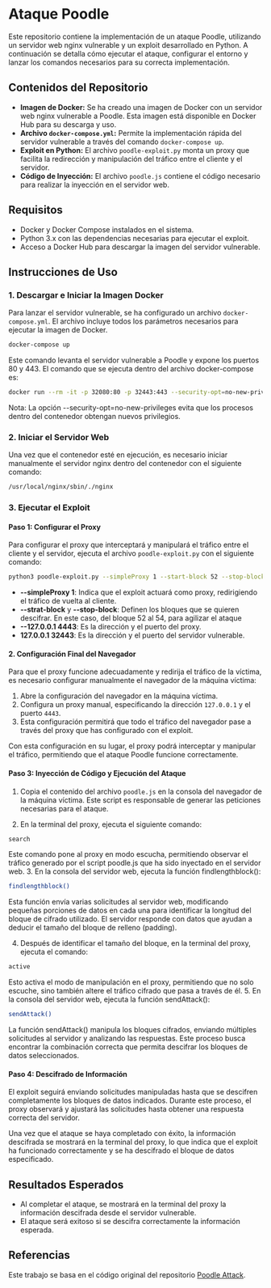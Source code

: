# Ataque Poodle

Este repositorio contiene la implementación de un ataque Poodle, utilizando un servidor web nginx vulnerable y un exploit desarrollado en Python. A continuación se detalla cómo ejecutar el ataque, configurar el entorno y lanzar los comandos necesarios para su correcta implementación.

## Contenidos del Repositorio

- **Imagen de Docker:** Se ha creado una imagen de Docker con un servidor web nginx vulnerable a Poodle. Esta imagen está disponible en Docker Hub para su descarga y uso.
- **Archivo `docker-compose.yml`:** Permite la implementación rápida del servidor vulnerable a través del comando `docker-compose up`.
- **Exploit en Python:** El archivo `poodle-exploit.py` monta un proxy que facilita la redirección y manipulación del tráfico entre el cliente y el servidor.
- **Código de Inyección:** El archivo `poodle.js` contiene el código necesario para realizar la inyección en el servidor web.

## Requisitos

- Docker y Docker Compose instalados en el sistema.
- Python 3.x con las dependencias necesarias para ejecutar el exploit.
- Acceso a Docker Hub para descargar la imagen del servidor vulnerable.

## Instrucciones de Uso

### 1. Descargar e Iniciar la Imagen Docker

Para lanzar el servidor vulnerable, se ha configurado un archivo `docker-compose.yml`. El archivo incluye todos los parámetros necesarios para ejecutar la imagen de Docker. 

```bash
docker-compose up
```
Este comando levanta el servidor vulnerable a Poodle y expone los puertos 80 y 443. El comando que se ejecuta dentro del archivo docker-compose es:
```bash
docker run --rm -it -p 32080:80 -p 32443:443 --security-opt=no-new-privileges --name servidor servidor_nginx_ssl3
```
Nota: La opción --security-opt=no-new-privileges evita que los procesos dentro del contenedor obtengan nuevos privilegios.
### 2. Iniciar el Servidor Web

Una vez que el contenedor esté en ejecución, es necesario iniciar manualmente el servidor nginx dentro del contenedor con el siguiente comando:

```bash
/usr/local/nginx/sbin/./nginx
```
### 3. Ejecutar el Exploit

#### Paso 1: Configurar el Proxy

Para configurar el proxy que interceptará y manipulará el tráfico entre el cliente y el servidor, ejecuta el archivo `poodle-exploit.py` con el siguiente comando:

```bash
python3 poodle-exploit.py --simpleProxy 1 --start-block 52 --stop-block 54 127.0.0.1 4443 127.0.0.1 32443
```
- **--simpleProxy 1**: Indica que el exploit actuará como proxy, redirigiendo el tráfico de vuelta al cliente.
- **--strat-block** y **--stop-block**: Definen los bloques que se quieren descifrar. En este caso, del bloque 52 al 54, para agilizar el ataque
- **--127.0.0.1 4443**: Es la dirección y el puerto del proxy.
- **127.0.0.1 32443**: Es la dirección y el puerto del servidor vulnerable.
#### 2. Configuración Final del Navegador

Para que el proxy funcione adecuadamente y redirija el tráfico de la víctima, es necesario configurar manualmente el navegador de la máquina víctima:

1. Abre la configuración del navegador en la máquina víctima.
2. Configura un proxy manual, especificando la dirección `127.0.0.1` y el puerto `4443`.
3. Esta configuración permitirá que todo el tráfico del navegador pase a través del proxy que has configurado con el exploit.

Con esta configuración en su lugar, el proxy podrá interceptar y manipular el tráfico, permitiendo que el ataque Poodle funcione correctamente.
#### Paso 3: Inyección de Código y Ejecución del Ataque

1. Copia el contenido del archivo `poodle.js` en la consola del navegador de la máquina víctima. Este script es responsable de generar las peticiones necesarias para el ataque.

2. En la terminal del proxy, ejecuta el siguiente comando:

```bash
search
```
Este comando pone al proxy en modo escucha, permitiendo observar el tráfico generado por el script poodle.js que ha sido inyectado en el servidor web.
3. En la consola del servidor web, ejecuta la función findlengthblock():
```bash
findlengthblock()
```
Esta función envía varias solicitudes al servidor web, modificando pequeñas porciones de datos en cada una para identificar la longitud del bloque de cifrado utilizado. El servidor responde con datos que ayudan a deducir el tamaño del bloque de relleno (padding).

4. Después de identificar el tamaño del bloque, en la terminal del proxy, ejecuta el comando:
```bash
active
```
Esto activa el modo de manipulación en el proxy, permitiendo que no solo escuche, sino también altere el tráfico cifrado que pasa a través de él.
5. En la consola del servidor web, ejecuta la función sendAttack():
```bash
sendAttack()
```
La función sendAttack() manipula los bloques cifrados, enviando múltiples solicitudes al servidor y analizando las respuestas. Este proceso busca encontrar la combinación correcta que permita descifrar los bloques de datos seleccionados.
#### Paso 4: Descifrado de Información

El exploit seguirá enviando solicitudes manipuladas hasta que se descifren completamente los bloques de datos indicados. Durante este proceso, el proxy observará y ajustará las solicitudes hasta obtener una respuesta correcta del servidor.

Una vez que el ataque se haya completado con éxito, la información descifrada se mostrará en la terminal del proxy, lo que indica que el exploit ha funcionado correctamente y se ha descifrado el bloque de datos especificado.

## Resultados Esperados
- Al completar el ataque, se mostrará en la terminal del proxy la información descifrada desde el servidor vulnerable.
- El ataque será exitoso si se descifra correctamente la información esperada.
## Referencias

Este trabajo se basa en el código original del repositorio [Poodle Attack](https://github.com/mpgn/poodle-PoC).
